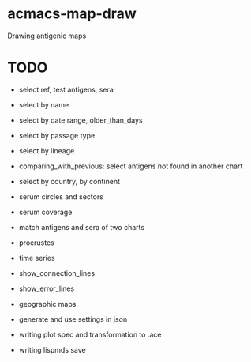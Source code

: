# acmacs-map-draw
Drawing antigenic maps

# TODO

- select ref, test antigens, sera
- select by name
- select by date range, older_than_days
- select by passage type
- select by lineage
- comparing_with_previous: select antigens not found in another chart
- select by country, by continent


- serum circles and sectors
- serum coverage
- match antigens and sera of two charts
- procrustes
- time series
- show_connection_lines
- show_error_lines
- geographic maps

- generate and use settings in json
- writing plot spec and transformation to .ace
- writing lispmds save
